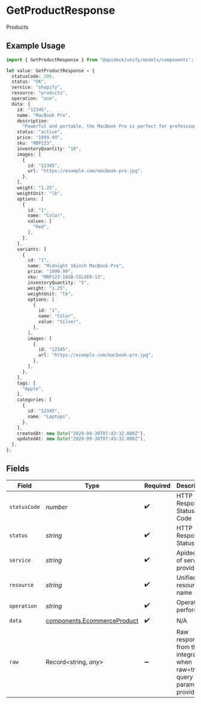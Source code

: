 # GetProductResponse

Products

## Example Usage

```typescript
import { GetProductResponse } from "@apideck/unify/models/components";

let value: GetProductResponse = {
  statusCode: 200,
  status: "OK",
  service: "shopify",
  resource: "products",
  operation: "one",
  data: {
    id: "12345",
    name: "MacBook Pro",
    description:
      "Powerful and portable, the MacBook Pro is perfect for professionals and creatives.",
    status: "active",
    price: "1999.99",
    sku: "MBP123",
    inventoryQuantity: "10",
    images: [
      {
        id: "12345",
        url: "https://example.com/macbook-pro.jpg",
      },
    ],
    weight: "1.25",
    weightUnit: "lb",
    options: [
      {
        id: "1",
        name: "Color",
        values: [
          "Red",
        ],
      },
    ],
    variants: [
      {
        id: "1",
        name: "Midnight 16inch MacBook Pro",
        price: "1999.99",
        sku: "MBP123-16GB-SILVER-13",
        inventoryQuantity: "5",
        weight: "1.25",
        weightUnit: "lb",
        options: [
          {
            id: "1",
            name: "Color",
            value: "Silver",
          },
        ],
        images: [
          {
            id: "12345",
            url: "https://example.com/macbook-pro.jpg",
          },
        ],
      },
    ],
    tags: [
      "Apple",
    ],
    categories: [
      {
        id: "12345",
        name: "Laptops",
      },
    ],
    createdAt: new Date("2020-09-30T07:43:32.000Z"),
    updatedAt: new Date("2020-09-30T07:43:32.000Z"),
  },
};
```

## Fields

| Field                                                                      | Type                                                                       | Required                                                                   | Description                                                                | Example                                                                    |
| -------------------------------------------------------------------------- | -------------------------------------------------------------------------- | -------------------------------------------------------------------------- | -------------------------------------------------------------------------- | -------------------------------------------------------------------------- |
| `statusCode`                                                               | *number*                                                                   | :heavy_check_mark:                                                         | HTTP Response Status Code                                                  | 200                                                                        |
| `status`                                                                   | *string*                                                                   | :heavy_check_mark:                                                         | HTTP Response Status                                                       | OK                                                                         |
| `service`                                                                  | *string*                                                                   | :heavy_check_mark:                                                         | Apideck ID of service provider                                             | shopify                                                                    |
| `resource`                                                                 | *string*                                                                   | :heavy_check_mark:                                                         | Unified API resource name                                                  | products                                                                   |
| `operation`                                                                | *string*                                                                   | :heavy_check_mark:                                                         | Operation performed                                                        | one                                                                        |
| `data`                                                                     | [components.EcommerceProduct](../../models/components/ecommerceproduct.md) | :heavy_check_mark:                                                         | N/A                                                                        |                                                                            |
| `raw`                                                                      | Record<string, *any*>                                                      | :heavy_minus_sign:                                                         | Raw response from the integration when raw=true query param is provided    |                                                                            |
